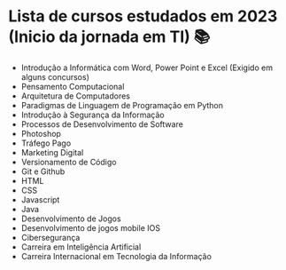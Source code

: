 # Lista de cursos estudados em 2023 (Inicio da jornada em TI) :books:

- Introdução a Informática com Word, Power Point e Excel (Exigido em alguns concursos)
- Pensamento Computacional
- Arquitetura de Computadores
- Paradigmas de Linguagem de Programação em Python
- Introdução à Segurança da Informação
- Processos de Desenvolvimento de Software
- Photoshop
- Tráfego Pago
- Marketing Digital
- Versionamento de Código
- Git e Github
- HTML
- CSS
- Javascript
- Java
- Desenvolvimento de Jogos
- Desenvolvimento de jogos mobile IOS
- Cibersegurança
- Carreira em Inteligência Artificial
- Carreira Internacional em Tecnologia da Informação